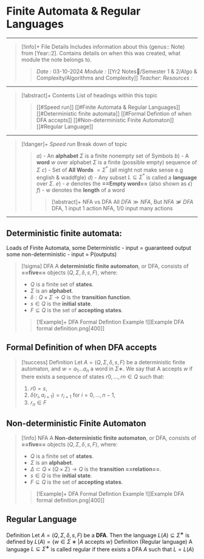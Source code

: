 # Finite Automata & Regular Languages
---
> [!info]+ File Details
> Includes information about this (genus:: Note) from [Year::2]. Contains details on when this was created, what module the note belongs to.
> > *Date :*  03-10-2024
> > *Module :* [[Yr2 Notes📘/Semester 1 & 2/Algo & Complexity/Algorithms and Complexity]]
> > *Teacher*: 
> > *Resources :*

---
> [!abstract]+ Contents
> List of headings within this topic
> > [[#Speed run]]
> [[#Finite Automata & Regular Languages]]
> [[#Deterministic finite automata]]
> [[#Formal Defintion of when DFA accepts]]
> [[#Non-deterministic Finite Automaton]]
> [[#Regular Language]]

--- 
> [!danger]+ *Speed run*
> Break down of topic 
> > $a)$ -  An **alphabet** $\Sigma$ is a finite nonempty set of Symbols 
> $b)$ - A **word** $w$ over alphabet $\Sigma$ is a finite (possible empty) sequence of $\Sigma$ 
> $c)$ - Set of **All Words** $= \Sigma^*$ (all might not make sense e.g english & waddfgle)
> $d)$ - Any subset $L ⊆ \Sigma^*$ is called a **language** over $\Sigma$.
> $e)$ - $e$ denotes the **==Empty word==** (also shown as $\epsilon$)
> $f)$ - w denotes the **length** of a word
> > >[!abstract]+ NFA vs DFA
> > All $DFA \gg NFA$, But $NFA \not\gg DFA$
> > DFA, 1 input 1 action 
> > NFA, 1/0 input many actions 
> > 

---
## Deterministic finite automata: 

Loads of Finite Automata, 
some Deterministic -  input = guaranteed output
some non-deterministic -  input = P(outputs) 

> [!sigma] DFA
> A **deterministic finite automaton**, or DFA, consists of **==five==** objects $(Q,Σ,δ,s,F)$, where: 
> - $Q$ is a finite set of **states**.
> - $Σ$ is an **alphabet**.
> - $δ:Q×Σ→Q$ is the **transition function**. 
> - $s ∈Q$ is the **initial state**. 
> - $F ⊆Q$ is the set of **accepting states**.
> > [!Example]+ DFA Formal Defintion Example
>  ![[Example DFA formal definition.png|400]]

## Formal Definition of when DFA accepts
>[!success]
 >Definition Let $A = (Q,Σ,δ,s,F)$ be a deterministic finite automaton, and $w =a_1...a_n$ a word in $Σ∗$. We say that A accepts $w$ if there exists a sequence of states $r0,...,rn ∈ Q$ such that: 
> 1. $r0 = s$,
 >2. $δ(r_i,a_{i+1}) = r_{i+1}$ for $i = 0,...,n − 1$,
 >3. $r_n ∈ F$

## Non-deterministic Finite Automaton

> [!info] NFA
> A **Non-deterministic finite automaton**, or DFA, consists of **==five==** objects $(Q,Σ,δ,s,F)$, where: 
> - $Q$ is a finite set of **states**.
> - $Σ$ is an **alphabet**.
> - $\Delta\subset Q \times (Q×Σ)→Q$ is the **transition ==relation==**.
> - $s ∈Q$ is the **initial state**. 
> - $F ⊆Q$ is the set of **accepting states**.
> > [!Example]+ DFA Formal Defintion Example
>  ![[Example DFA formal definition.png|400]]

## Regular Language

Definition Let $A = (Q,Σ,δ,s,F)$ be a **DFA**. 
Then the language $L(A) ⊆ Σ^∗$ is defined by $L(A) = \{w ∈ Σ∗|A\text{ accepts }w\}$ 
Definition (Regular language) 
A language $L ⊆ Σ^∗$ is called regular if there exists a DFA $A$ such that $L =L(A)$

